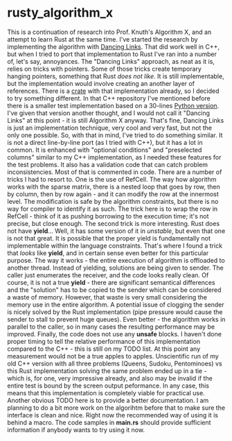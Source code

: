 # rusty_algorithm_x

This is a continuation of research into Prof. Knuth's Algorithm X, and an attempt to learn Rust at the same time. I've started the research by implementing the algorithm with [Dancing Links](https://github.com/VasylTsv/DancingLinks). That did work well in C++, but when I tried to port that implementation to Rust I've ran into a number of, let's say, annoyances. The "Dancing Links" approach, as neat as it is, relies on tricks with pointers. Some of those tricks create temporary hanging pointers, something that Rust *does not like*. It is still implementable, but the implementation would involve creating an another layer of references. There is a [crate](https://docs.rs/dancing-links/latest/dancing_links/) with that implementation already, so I decided to try something different.
In that C++ repository I've mentioned before there is a smaller test implementation based on a 30-lines [Python version](https://www.cs.mcgill.ca/~aassaf9/python/algorithm_x.html). I've given that version another thought, and I would not call it "Dancing Links" at this point - it is still Algorithm X anyway. That's fine, Dancing Links is just an implementation technique, very cool and very fast, but not the only one possible.
So, with that in mind, I've tried to do something similar. It is not a direct line-by-line port (as I tried with C++), but it has a lot in common. It is enhanced with "optional conditions" and "preselected columns" similar to my C++ implementation, as I needed these features for the test problems. It also has a validation code that can catch problem inconsistencies. Most of that is commented in code.
There are a number of tricks I had to resort to. One is the use of RefCell. The way how algorithm works with the sparse matrix, there is a nested loop that goes by row, then by column, then by row again - and it can modify the row at the innermost level. The modification is safe by the algorithm constraints, but there is no way for compiler to identify it as such. The trick here is to wrap the row in RefCell - think of it as pushing borrowing to the execution time; it's not precise, but close enough.
The second trick is more interesting. Rust does not have **yield**... Well, it has some version of it in *unstable*, but even that one is not that great. It is possible that the proper yield is fundamentally not implementable within the language constraints. That's where I found a trick that *looks* like **yield**, and in certain sense even better for this particular purpose. The way it works - the entire execution of algorithm is offloaded to another thread. Instead of yielding, solutions are being given to sender. The caller just enumerates the receiver, and the code looks really clean.
Of course, it is not a true **yield** - there are significant semantical differences and the "solution" has to be copied to the sender which can be considered a waste of memory. However, that waste is very small considering the memory use in the entire algorithm. A potential issue of clogging the sender is nicely solved by the Rust implementation (pipe pressure would cause the sender to stall to prevent huge queues). Even better - the algorithm works in parallel to the caller, so in many cases the resulting performance may be improved. Finally, the code does not use any **unsafe** blocks.
I haven't done proper timing to tell the relative performance of this implementation compared to the C++ - this is still on my TODO list. At this point any measurement would not be a true apples to apples. Unscientific run of my old C++ version with all three problems (Queens, Sudoku, Pentominoes) vs this Rust implementation solving the same problem ended up in a tie - which is, for one, very impressive already, and also may be invalid if the entire test is bound by the screen output peformance. In any case, this means that this implementation is completely viable for practical use.
Another obvious TODO here is to provide a better documentation. I am planning to do a bit more work on the algorihtm before that to make sure the interface is clean and nice. Right now the recommended way of using it is behind a macro. The code samples in **main.rs** should provide sufficient information if anybody wants to try using it now.
